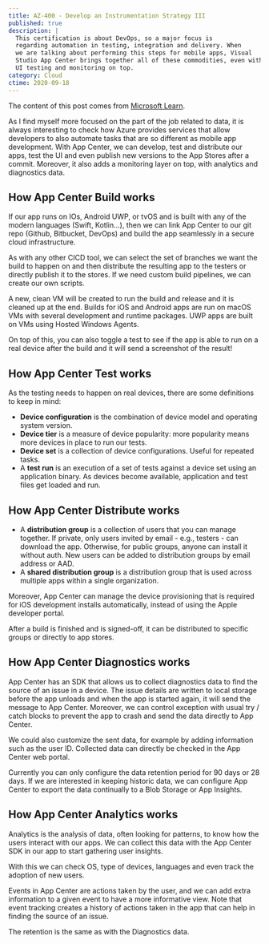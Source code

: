 ```yaml
---
title: AZ-400 - Develop an Instrumentation Strategy III
published: true
description: |
  This certification is about DevOps, so a major focus is
  regarding automation in testing, integration and delivery. When
  we are talking about performing this steps for mobile apps, Visual
  Studio App Center brings together all of these commodities, even with
  UI testing and monitoring on top.
category: Cloud
ctime: 2020-09-18
---
```


The content of this post comes from [Microsoft Learn](https://docs.microsoft.com/en-us/learn/paths/az-400-develop-instrumentation-strategy/).

As I find myself more focused on the part of the job related to data, it is always interesting to check how Azure provides services that allow developers to also automate tasks that are so different as mobile app development. With App Center, we can develop, test and distribute our apps, test the UI and even publish new versions to the App Stores after a commit. Moreover, it also adds a monitoring layer on top, with analytics and diagnostics data.

## How App Center Build works

If our app runs on IOs, Android UWP, or tvOS and is built with any of the modern languages (Swift, Kotlin...), then we can link App Center to our git repo (Github, Bitbucket, DevOps) and build the app seamlessly in a secure cloud infrastructure.

As with any other CICD tool, we can select the set of branches we want the build to happen on and then distribute the resulting app to the testers or directly publish it to the stores. If we need custom build pipelines, we can create our own scripts.

A new, clean VM will be created to run the build and release and it is cleaned up at the end. Builds for iOS and Android apps are run on macOS VMs with several development and runtime packages. UWP apps are built on VMs using Hosted Windows Agents.

On top of this, you can also toggle a test to see if the app is able to run on a real device after the build and it will send a screenshot of the result!

## How App Center Test works

As the testing needs to happen on real devices, there are some definitions to keep in mind:
* **Device configuration** is the combination of device model and operating system version.
* **Device tier** is a measure of device popularity: more popularity means more devices in place to run our tests.
* **Device set** is a collection of device configurations. Useful for repeated tasks.
* A **test run** is an execution of a set of tests against a device set using an application binary. As devices become available, application and test files get loaded and run.

## How App Center Distribute works

* A **distribution group** is a collection of users that you can manage together. If private, only users invited by email - e.g., testers - can download the app. Otherwise, for public groups, anyone can install it without auth. New users can be added to distribution groups by email address or AAD.
* A **shared distribution group** is a distribution group that is used across multiple apps within a single organization.

Moreover, App Center can manage the device provisioning that is required for iOS development installs automatically, instead of using the Apple developer portal.

After a build is finished and is signed-off, it can be distributed to specific groups or directly to app stores.

## How App Center Diagnostics works

App Center has an SDK that allows us to collect diagnostics data to find the source of an issue in a device. The issue details are written to local storage before the app unloads and when the app is started again, it will send the message to App Center. Moreover, we can control exception with usual try / catch blocks to prevent the app to crash and send the data directly to App Center.

We could also customize the sent data, for example by adding information such as the user ID. Collected data can directly be checked in the App Center web portal.

Currently you can only configure the data retention period for 90 days or 28 days. If we are interested in keeping historic data, we can configure App Center to export the data continually to a Blob Storage or App Insights.

## How App Center Analytics works

Analytics is the analysis of data, often looking for patterns, to know how the users interact with our apps. We can collect this data with the App Center SDK in our app to start gathering user insights.

With this we can check OS, type of devices, languages and even track the adoption of new users.

Events in App Center are actions taken by the user, and we can add extra information to a given event to have a more informative view. Note that event tracking creates a history of actions taken in the app that can help in finding the source of an issue.

The retention is the same as with the Diagnostics data.
